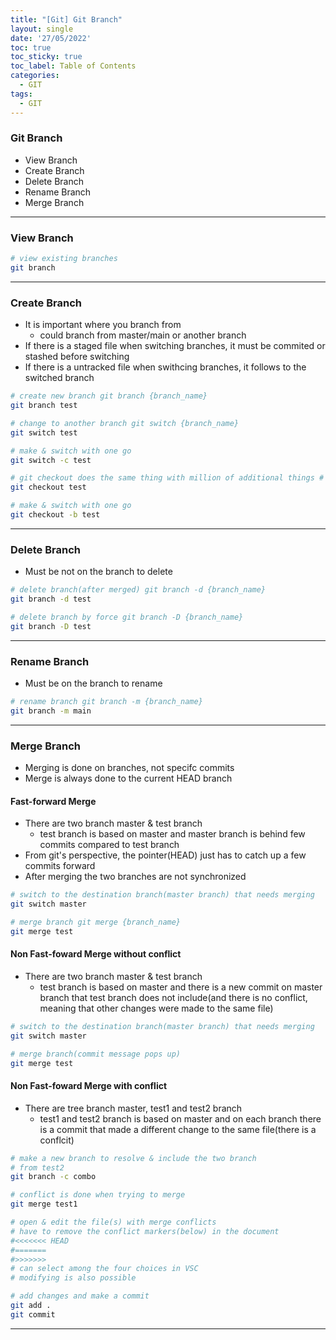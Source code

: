 ```yaml
---
title: "[Git] Git Branch"
layout: single
date: '27/05/2022'
toc: true
toc_sticky: true
toc_label: Table of Contents
categories:
  - GIT
tags:
  - GIT
---
```


### Git Branch
* View Branch
* Create Branch
* Delete Branch
* Rename Branch
* Merge Branch

---

### View Branch

```bash
# view existing branches
git branch
```

---

### Create Branch
* It is important where you branch from
  * could branch from master/main or another branch
* If there is a staged file when switching branches, it must be commited or stashed before switching
* If there is a untracked file when swithcing branches, it follows to the switched branch

```bash
# create new branch git branch {branch_name}
git branch test

# change to another branch git switch {branch_name}
git switch test

# make & switch with one go
git switch -c test

# git checkout does the same thing with million of additional things # git checkout {branch_name}
git checkout test

# make & switch with one go
git checkout -b test
```

---

### Delete Branch
* Must be not on the branch to delete

```bash
# delete branch(after merged) git branch -d {branch_name}
git branch -d test

# delete branch by force git branch -D {branch_name}
git branch -D test
```

---

### Rename Branch
* Must be on the branch to rename

```bash
# rename branch git branch -m {branch_name}
git branch -m main
```

---

### Merge Branch
* Merging is done on branches, not specifc commits
* Merge is always done to the current HEAD branch

#### Fast-forward Merge
* There are two branch master & test branch
  * test branch is based on master and master branch is behind few commits compared to test branch
* From git's perspective, the pointer(HEAD) just has to catch up a few commits forward
* After merging the two branches are not synchronized

```bash
# switch to the destination branch(master branch) that needs merging
git switch master

# merge branch git merge {branch_name}
git merge test
```

#### Non Fast-foward Merge without conflict
* There are two branch master & test branch
  * test branch is based on master and there is a new commit on master branch that test branch does not include(and there is no conflict, meaning that other changes were made to the same file)

```bash
# switch to the destination branch(master branch) that needs merging
git switch master

# merge branch(commit message pops up)
git merge test
```

#### Non Fast-foward Merge with conflict
* There are tree branch master, test1 and test2 branch
  * test1 and test2 branch is based on master and on each branch there is a commit that made a different change to the same file(there is a conflcit)

```bash
# make a new branch to resolve & include the two branch
# from test2
git branch -c combo

# conflict is done when trying to merge
git merge test1

# open & edit the file(s) with merge conflicts
# have to remove the conflict markers(below) in the document
#<<<<<<< HEAD
#=======
#>>>>>>>
# can select among the four choices in VSC
# modifying is also possible

# add changes and make a commit
git add .
git commit
```

---

